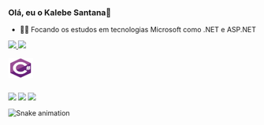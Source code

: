 ### Olá, eu o Kalebe Santana👋

- 👨‍💻  Focando os estudos em tecnologias Microsoft como .NET e ASP.NET

 <div>
  <a href="https://github.com/KalebeSantana">
  <img height="180em" src="https://github-readme-stats.vercel.app/api?username=KalebeSantana&show_icons=true&theme=dark&include_all_commits=true&count_private=true"/>
  <img height="180em" src="https://github-readme-stats.vercel.app/api/top-langs/?username=KalebeSantana&layout=compact&langs_count=7&theme=dark"/>
</div>
 
 <div  style="display: inline_block"><br>
  <img align="center" alt="Csharp" height="40" width="50" src="https://raw.githubusercontent.com/devicons/devicon/master/icons/csharp/csharp-original.svg">
 </div>
  
  ##
  
 <div>
  <a href="https://www.linkedin.com/in/kalebesantana/" target="_blank"><img src="https://img.shields.io/badge/-LinkedIn-%230077B5?style=for-the-badge&logo=linkedin&logoColor=white" target="_blank"></a>
  <a href="https://wa.me/5511948774511?text=Olá,%20inicie%20uma%20conversa%20comigo!" ><img src="https://img.shields.io/badge/WhatsApp-25D366?style=for-the-badge&logo=whatsapp&logoColor=white" "></a>
  <a href = "mailto:santana.abrantes01@gmail.com"><img src="https://img.shields.io/badge/-Gmail-%23333?style=for-the-badge&logo=gmail&logoColor=white" target="_blank"></a>
   
   
   ![Snake animation](https://github.com/KalebeSantana/KalebeSantana/blob/output/github-contribution-grid-snake.svg)
 </div>
                          













